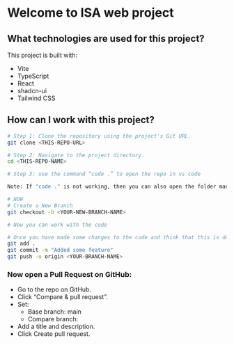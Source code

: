 # Welcome to ISA web project

<!--## Project info

**URL**: https://lovable.dev/projects/4ed86e90-43ad-4f69-ad61-a81c04ac69d9 -->

<!--## How can I edit this code?

There are several ways of editing your application.

**Use Lovable**

Simply visit the [Lovable Project](https://lovable.dev/projects/4ed86e90-43ad-4f69-ad61-a81c04ac69d9) and start prompting.

Changes made via Lovable will be committed automatically to this repo.

**Use your preferred IDE**

If you want to work locally using your own IDE, you can clone this repo and push changes. Pushed changes will also be reflected in Lovable.

The only requirement is having Node.js & npm installed - [install with nvm](https://github.com/nvm-sh/nvm#installing-and-updating)

Follow these steps:

```sh
# Step 1: Clone the repository using the project's Git URL.
git clone <YOUR_GIT_URL>

# Step 2: Navigate to the project directory.
cd <YOUR_PROJECT_NAME>

# Step 3: Install the necessary dependencies.
npm i

# Step 4: Start the development server with auto-reloading and an instant preview.
npm run dev
```

**Edit a file directly in GitHub**

- Navigate to the desired file(s).
- Click the "Edit" button (pencil icon) at the top right of the file view.
- Make your changes and commit the changes.

**Use GitHub Codespaces**

- Navigate to the main page of your repository.
- Click on the "Code" button (green button) near the top right.
- Select the "Codespaces" tab.
- Click on "New codespace" to launch a new Codespace environment.
- Edit files directly within the Codespace and commit and push your changes once you're done. -->

## What technologies are used for this project?

This project is built with:

- Vite
- TypeScript
- React
- shadcn-ui
- Tailwind CSS

## How can I work with this project?
```sh
# Step 1: Clone the repository using the project's Git URL.
git clone <THIS-REPO-URL>

# Step 2: Navigate to the project directory.
cd <THIS-REPO-NAME>

# Step 3: use the command “code .” to open the repo in vs code

Note: If "code ." is not working, then you can also open the folder manually

# NOW
# Create a New Branch
git checkout -b <YOUR-NEW-BRANCH-NAME>

# Now you can work with the code

# Once you have made some changes to the code and think that this is done
git add .
git commit -m "Added some feature"
git push -u origin <YOUR-BRANCH-NAME>
```

### Now open a Pull Request on GitHub:
- Go to the repo on GitHub.
- Click “Compare & pull request”.
- Set:
  - Base branch: main
  - Compare branch: <YOUR-BRANCH-NAME>
- Add a title and description.
- Click Create pull request.

<!--## How can I deploy this project?

Simply open [Lovable](https://lovable.dev/projects/4ed86e90-43ad-4f69-ad61-a81c04ac69d9) and click on Share -> Publish.

## Can I connect a custom domain to my Lovable project?

Yes it is!

To connect a domain, navigate to Project > Settings > Domains and click Connect Domain.

Read more here: [Setting up a custom domain](https://docs.lovable.dev/tips-tricks/custom-domain#step-by-step-guide) -->
